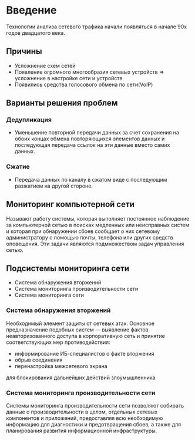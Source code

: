 # Введение 

 <p>Технологии анализа сетевого трафика начали появляться в начале 90х годов двадцатого века.</p>
 
## Причины
 
- Усложнение схем сетей
- Появление огромного многообразия сетевых устройств => усложнение в настройке сети и устройств
- Появились средства голосового обмена по сети(VoIP)

## Варианты решения проблем

### Дедупликация
 * Уменьшение повторной передачи данных за счет сохранения на обоих концах обмена повторяющихся элементов данных и последующая передача ссылок на эти данные вместо самих данных.
### Сжатие
 * Передача данных по каналу в сжатом виде с последующим разжатием на другой стороне.
## Мониторинг компьютерной сети
<p>
Называют работу системы, которая выполняет постоянное наблюдение за компьютерной сетью в поисках медленных или неисправных систем и которая при обнаружении сбоев сообщает о них сетевому администратору с помощью почты, телефона или других средств оповещения. Эти задачи являются подмножеством задач управления сетью.  
</p>

## Подсистемы мониторинга сети
* Система обнаружения вторжений
* Система мониторинга производительности сети
* Система мониторинга сети
 
### Система обнаружения вторжений
 
<p>Необходимый элемент защиты от сетевых атак. Основное предназначение подобных систем — выявление фактов неавторизованного доступа в корпоративную сеть и принятие соответствующих мер противодействия:</p> 

  * информирование ИБ-специалистов о факте вторжения
  * обрыв соединения
  * перенастройка межсетевого экрана 
  
<p>для блокирования дальнейших действий злоумышленника </p>

### Система мониторинга производительности сети
<p> Системы мониторинга производительности сети позволяют собирать данные о производительности в целом, отдельных сетевых компонентов и приложений, предоставляя всю необходимую информацию для диагностики и предотвращения сбоев, а также для планирования развития информационной инфраструктуры.</p>

